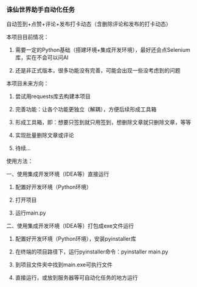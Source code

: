 ### 诛仙世界助手自动化任务
自动签到+点赞+评论+发布打卡动态（含删除评论和发布的打卡动态）

本项目目前情况：

1. 需要一定的Python基础（搭建环境+集成开发环境），最好还会点Selenium库，实在不会可以问AI

2. 还是非正式版本，很多功能没有完善，可能会出现一些没考虑到的问题

本项目未来方向：

1. 尝试用requests库去构建本项目

2. 完善功能：让各个功能更独立（解耦），方便后续形成工具箱

3. 形成工具箱，即：想要只签到就只用签到，想删除文章就只删除文章，等等

4. 实现批量删除文章或评论

5. 待续...

使用方法：

一、使用集成开发环境（IDEA等）直接运行
1. 配置好开发环境（Python环境）

2. 打开项目

3. 运行main.py

二、使用集成开发环境（IDEA等）打包成exe文件运行
1. 配置好开发环境（Python环境），安装pyinstaller库

2. 在终端的项目路径下，运行pyinstaller命令：pyinstaller main.py

3. 到项目文件夹中找到main.exe可执行文件

4. 直接运行，或放到服务器等可自动化任务的地方运行
